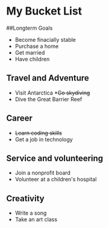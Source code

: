 # My Bucket List

##Longterm Goals
 * Become finacially stable 
 * Purchase a home
 * Get married
 * Have children

## Travel and Adventure
 * Visit Antarctica
 *~~Go skydiving~~
 * Dive the Great Barrier Reef
 
## Career
 * ~~Learn coding skills~~
 * Get a job in technology

## Service and volunteering
 * Join a nonprofit board
 * Volunteer at a children's hospital
 
## Creativity
* Write a song
* Take an art class
